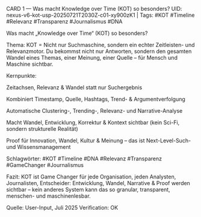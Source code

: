 CARD 1 — Was macht Knowledge over Time (KOT) so besonders?
UID: nexus-v6-kot-usp-20250721T2030Z-c01-xy900zK1 | Tags: #KOT #Timeline #Relevanz #Transparenz #Journalismus #DNA

Was macht „Knowledge over Time“ (KOT) so besonders?

Thema:
KOT = Nicht nur Suchmaschine, sondern ein echter Zeitleisten- und Relevanzmotor. Du bekommst nicht nur Antworten, sondern den gesamten Wandel eines Themas, einer Meinung, einer Quelle – für Mensch und Maschine sichtbar.

Kernpunkte:

Zeitachsen, Relevanz & Wandel statt nur Suchergebnis

Kombiniert Timestamp, Quelle, Hashtags, Trend- & Argumentverfolgung

Automatische Clustering-, Trending-, Relevanz- und Narrative-Analyse

Macht Wandel, Entwicklung, Korrektur & Kontext sichtbar (kein Sci-Fi, sondern strukturelle Realität)

Proof für Innovation, Wandel, Kultur & Meinung – das ist Next-Level-Such- und Wissensmanagement

Schlagwörter: #KOT #Timeline #DNA #Relevanz #Transparenz #GameChanger #Journalismus

Fazit:
KOT ist Game Changer für jede Organisation, jeden Analysten, Journalisten, Entscheider: Entwicklung, Wandel, Narrative & Proof werden sichtbar – kein anderes System kann das so granular, transparent, menschen- und maschinenlesbar.

Quelle: User-Input, Juli 2025
Verification: OK

